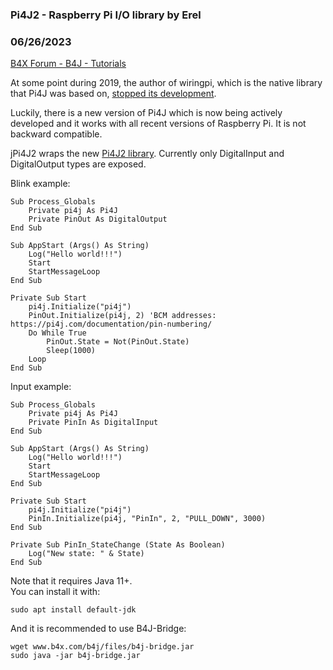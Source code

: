 ### Pi4J2 - Raspberry Pi I/O library by Erel
### 06/26/2023
[B4X Forum - B4J - Tutorials](https://www.b4x.com/android/forum/threads/136113/)

At some point during 2019, the author of wiringpi, which is the native library that Pi4J was based on, [stopped its development](http://wiringpi.com/wiringpi-deprecated/).  
  
Luckily, there is a new version of Pi4J which is now being actively developed and it works with all recent versions of Raspberry Pi. It is not backward compatible.  
  
jPi4J2 wraps the new [Pi4J2 library](https://pi4j.com/). Currently only DigitalInput and DigitalOutput types are exposed.   
  
Blink example:  

```B4X
Sub Process_Globals  
    Private pi4j As Pi4J  
    Private PinOut As DigitalOutput  
End Sub  
  
Sub AppStart (Args() As String)  
    Log("Hello world!!!")  
    Start  
    StartMessageLoop  
End Sub  
  
Private Sub Start  
    pi4j.Initialize("pi4j")  
    PinOut.Initialize(pi4j, 2) 'BCM addresses: https://pi4j.com/documentation/pin-numbering/  
    Do While True  
        PinOut.State = Not(PinOut.State)  
        Sleep(1000)  
    Loop  
End Sub
```

  
  
Input example:  

```B4X
Sub Process_Globals  
    Private pi4j As Pi4J  
    Private PinIn As DigitalInput  
End Sub  
  
Sub AppStart (Args() As String)  
    Log("Hello world!!!")  
    Start  
    StartMessageLoop  
End Sub  
  
Private Sub Start  
    pi4j.Initialize("pi4j")  
    PinIn.Initialize(pi4j, "PinIn", 2, "PULL_DOWN", 3000)  
End Sub  
  
Private Sub PinIn_StateChange (State As Boolean)  
    Log("New state: " & State)  
End Sub
```

  
  
Note that it requires Java 11+.  
You can install it with:  

```B4X
sudo apt install default-jdk
```

  
And it is recommended to use B4J-Bridge:  

```B4X
wget www.b4x.com/b4j/files/b4j-bridge.jar  
sudo java -jar b4j-bridge.jar
```